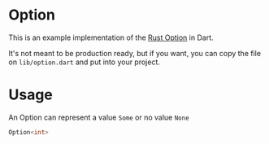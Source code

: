 # Option
This is an example implementation of the [Rust Option](https://doc.rust-lang.org/std/option/) in Dart.

It's not meant to be production ready, but if you want, you can copy the file on `lib/option.dart` and put into your project.

# Usage
An Option can represent a value `Some` or no value `None`

```dart
Option<int>
```